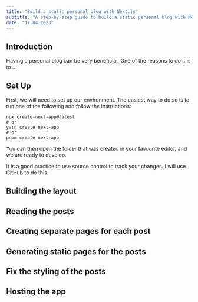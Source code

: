 ```yaml
---
title: "Build a static personal blog with Next.js"
subtitle: "A step-by-step guide to build a static personal blog with Next.js"
date: "17.04.2023"
---
```


## Introduction
Having a personal blog can be very beneficial. 
One of the reasons to do it is to ...

## Set Up
First, we will need to set up our environment.
The easiest way to do so is to run one of the following and follow the instructions:

```
npx create-next-app@latest
# or
yarn create next-app
# or
pnpm create next-app 
```

You can then open the folder that was created in your favourite editor, and we are ready to develop.

It is a good practice to use source control to track your changes.
I will use GitHub to do this.

## Building the layout

## Reading the posts

## Creating separate pages for each post

## Generating static pages for the posts

## Fix the styling of the posts

## Hosting the app
